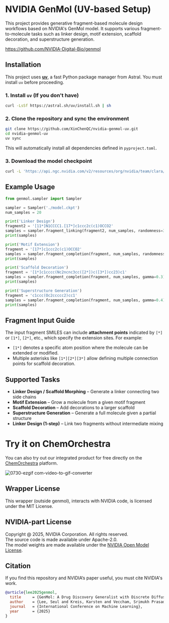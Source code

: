 
# NVIDIA GenMol (UV-based Setup)

This project provides generative fragment-based molecule design workflows based on NVIDIA's GenMol model. It supports various fragment-to-molecule tasks such as linker design, motif extension, scaffold decoration, and superstructure generation.

https://github.com/NVIDIA-Digital-Bio/genmol

## Installation

This project uses [**uv**](https://docs.astral.sh/uv/getting-started/installation/#installation-methods), a fast Python package manager from Astral. You must install `uv` before proceeding.

### 1. Install `uv` (If you don't have)

```bash
curl -LsSf https://astral.sh/uv/install.sh | sh
```

### 2. Clone the repository and sync the environment

```bash
git clone https://github.com/XinChenQC/nvidia-genmol-uv.git
cd nvidia-genmol-uv
uv sync
```

This will automatically install all dependencies defined in `pyproject.toml`.

### 3. Download the model checkpoint

```bash
curl -L 'https://api.ngc.nvidia.com/v2/resources/org/nvidia/team/clara/genmol_v1/1.0/files?redirect=true&path=model.ckpt' -o model.ckpt
```

## Example Usage

```python
from genmol.sampler import Sampler

sampler = Sampler('./model.ckpt')
num_samples = 20

print('Linker Design')
fragment2 = '[11*]N1CCCC1.[17*]c1ccc2c(c1)OCCO2'
samples = sampler.fragment_linking(fragment2, num_samples, randomness=3)
print(samples)

print('Motif Extension')
fragment = '[17*]c1ccc2c(c1)OCCO2'
samples = sampler.fragment_completion(fragment, num_samples, randomness=1.2, gamma=0.3)
print(samples)

print('Scaffold Decoration')
fragment = '[1*]c1cccc(Nc2ncnc3cc([2*])c([3*])cc23)c1'
samples = sampler.fragment_completion(fragment, num_samples, gamma=0.3)
print(samples)

print('Superstructure Generation')
fragment = 'c1ccc(Oc2ccccc2)cc1'
samples = sampler.fragment_completion(fragment, num_samples, gamma=0.4)
print(samples)
```

## Fragment Input Guide

The input fragment SMILES can include **attachment points** indicated by `[*]` or `[1*]`, `[2*]`, etc., which specify the extension sites. For example:

* `[1*]` denotes a specific atom position where the molecule can be extended or modified.
* Multiple asterisks like `[1*][2*][3*]` allow defining multiple connection points for scaffold decoration.

## Supported Tasks

* **Linker Design / Scaffold Morphing** – Generate a linker connecting two side chains
* **Motif Extension** – Grow a molecule from a given motif fragment
* **Scaffold Decoration** – Add decorations to a larger scaffold
* **Superstructure Generation** – Generate a full molecule given a partial structure
* **Linker Design (1-step)** – Link two fragments without intermediate mixing


# Try it on ChemOrchestra

You can also try out our integrated product for free directly on the [ChemOrchestra](https://www.quantabricks.xyz) platform.

![0730-ezgif com-video-to-gif-converter](https://github.com/user-attachments/assets/8a1915cd-c743-4bf7-9729-0a34a67515ee)

## Wrapper License

This wrapper (outside genmol), interacts with NVIDIA code, is licensed under the MIT License.

## NVIDIA-part License
Copyright @ 2025, NVIDIA Corporation. All rights reserved.<br>
The source code is made available under Apache-2.0.<br>
The model weights are made available under the [NVIDIA Open Model License](https://www.nvidia.com/en-us/agreements/enterprise-software/nvidia-open-model-license/).

## Citation
If you find this repository and NVIDIA‘s paper useful, you must cite NVIDIA's work.
```BibTex
@article{lee2025genmol,
  title     = {GenMol: A Drug Discovery Generalist with Discrete Diffusion},
  author    = {Lee, Seul and Kreis, Karsten and Veccham, Srimukh Prasad and Liu, Meng and Reidenbach, Danny and Peng, Yuxing and Paliwal, Saee and Nie, Weili and Vahdat, Arash},
  journal   = {International Conference on Machine Learning},
  year      = {2025}
}
```

